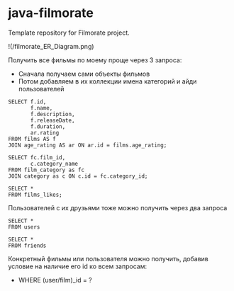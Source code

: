 # java-filmorate
Template repository for Filmorate project.

!(/filmorate_ER_Diagram.png)

Получить все фильмы по моему проще через 3 запроса:
- Сначала получаем сами объекты фильмов
- Потом добавляем в их коллекции имена категорий и айди пользователей
```
SELECT f.id,
       f.name,
       f.description,
       f.releaseDate,
       f.duration,
       ar.rating
FROM films AS f
JOIN age_rating AS ar ON ar.id = films.age_rating;

SELECT fc.film_id,
       c.category_name
FROM film_category as fc
JOIN category as c ON c.id = fc.category_id;

SELECT *
FROM films_likes;
```
Пользователей с их друзьями тоже можно получить через два запроса
```
SELECT * 
FROM users

SELECT *
FROM friends
```
Конкретный фильмы или пользователя можно получить, добавив условие на наличие его id ко всем запросам:
- WHERE (user/film)_id = ?